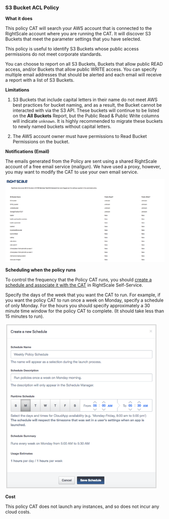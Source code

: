 ### S3 Bucket ACL Policy

**What it does**

This policy CAT will search your AWS account that is connected to the RightScale account where you are running the CAT. It will discover S3 Buckets that meet the parameter settings that you have selected.

This policy is useful to identify S3 Buckets whose public access permissions do not meet corporate standards.

You can choose to report on all S3 Buckets, Buckets that allow public READ access, and/or Buckets that allow public WRITE access. You can specify multiple email addresses that should be alerted and each email will receive a report with a list of S3 Buckets.

**Limitations**

1. S3 Buckets that include capital letters in their name do not meet AWS best practices for bucket naming, and as a result, the Bucket cannot be interacted with via the S3 API.  These buckets will continue to be listed on the **All Buckets** Report, but the Public Read & Public Write columns will indicate `unknown`.  It is highly recommended to migrate these buckets to newly named buckets without capital letters.

1. The AWS account owner must have permissions to Read Bucket Permissions on the bucket.

**Notifications (Email)**

The emails generated from the Policy are sent using a shared RightScale account of a free email service (mailgun). We have used a proxy, however, you may want to modify the CAT to use your own email service.

<img src="imgs/s3_acl_email_screenshot.png" width="600">

**Scheduling when the policy runs**

To control the frequency that the Policy CAT runs, you should [create a schedule and associate it with the CAT](http://docs.rightscale.com/ss/guides/ss_creating_schedules.html) in RightScale Self-Service.

Specify the days of the week that you want the CAT to run. For example, if you want the policy CAT to run once a week on Monday, specify a schedule of only Monday. For the hours you should specify approximately a 30 minute time window for the policy CAT to complete. (It should take less than 15 minutes to run).

<img src="imgs/create_a_new_schedule.png">

**Cost**

This policy CAT does not launch any instances, and so does not incur any cloud costs.
